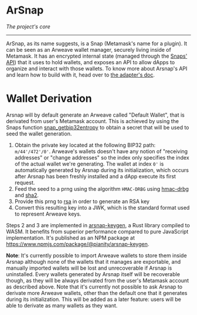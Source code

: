# ArSnap

*The project's core*

---

ArSnap, as its name suggests, is a Snap (Metamask's name for a plugin). It can be seen as an
Arweave wallet manager, securely living inside of Metamask. It has an encrypted internal state
(managed through the [Snaps'
API](https://docs.metamask.io/guide/snaps-rpc-api.html#snap-managestate)) that it uses to hold
wallets, and exposes an API to allow dApps to organize and interact with those wallets. To know
more about Arsnap's API and learn how to build with it, head over to [the adapter's
doc](/packages/adapter/README.md).

# Wallet Derivation

Arsnap will by default generate an Arweave called "Default Wallet", that is derivated from user's
Metamask account. This is achieved by using the Snaps function
[snap_getbip32entropy](https://docs.metamask.io/snaps/reference/rpc-api/#snap_getbip32entropy) to
obtain a secret that will be used to seed the wallet generation.

1. Obtain the private key located at the following BIP32 path: `m/44'/472'/0'`. Arweave's wallets
   doesn't have any notion of "receiving addresses" or "change addresses" so the index only
specifies the index of the actual wallet we're generating. The wallet at index `0'` is
automatically generated by Arsnap during its initialization, which occurs after Arsnap has been
freshly installed and a dApp execute its first request.
2. Feed the seed to a prng using the algorithm `HMAC-DRBG` using
   [hmac-drbg](https://crates.io/crates/hmac-drbg) and
[sha2](https://crates.io/crates/sha2).
3. Provide this prng to [rsa](https://crates.io/crates/rsa) in order to generate an RSA key
4. Convert this resulting key into a JWK, which is the standard format used to represent Arweave
   keys.

Steps 2 and 3 are implemented in [arsnap-keygen](https://github.com/pianity/arsnap-keygen), a Rust
library compiled to WASM. It benefits from superior performance compared to pure JavaScript
implementation. It's published as an NPM package at
<https://www.npmjs.com/package/@pianity/arsnap-keygen>.

**Note**: It's currently possible to import Arweave wallets to store them inside Arsnap although
none of the wallets that it manages are exportable, and manually imported wallets will be lost and
unrecoverable if Arsnap is uninstalled. Every wallets generated by Arsnap itself will be
recoverable though, as they will be always derivated from the user's Metamask account as described
above. Note that it's currently not possible to ask Arsnap to derivate more Arweave wallets, other
than the default one that it generates during its initialization. This will be added as a later
feature: users will be able to derivate as many wallets as they want.
